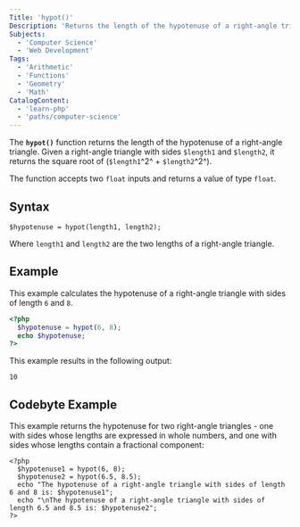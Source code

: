 ```yaml
---
Title: 'hypot()'
Description: 'Returns the length of the hypotenuse of a right-angle triangle.'
Subjects:
  - 'Computer Science'
  - 'Web Development'
Tags:
  - 'Arithmetic'
  - 'Functions'
  - 'Geometry'
  - 'Math'
CatalogContent:
  - 'learn-php'
  - 'paths/computer-science'
---
```


The **`hypot()`** function returns the length of the hypotenuse of a right-angle triangle. Given a right-angle triangle with sides `$length1` and `$length2`, it returns the square root of (`$length1`^2^ + `$length2`^2^).

The function accepts two `float` inputs and returns a value of type `float`.

## Syntax

```pseudo
$hypotenuse = hypot(length1, length2);
```

Where `length1` and `length2` are the two lengths of a right-angle triangle.

## Example

This example calculates the hypotenuse of a right-angle triangle with sides of length `6` and `8`.

```php
<?php
  $hypotenuse = hypot(6, 8);
  echo $hypotenuse;
?>
```

This example results in the following output:

```shell
10
```

## Codebyte Example

This example returns the hypotenuse for two right-angle triangles - one with sides whose lengths are expressed in whole numbers, and one with sides whose lengths contain a fractional component:

```codebyte/php
<?php
  $hypotenuse1 = hypot(6, 8);
  $hypotenuse2 = hypot(6.5, 8.5);
  echo "The hypotenuse of a right-angle triangle with sides of length 6 and 8 is: $hypotenuse1";
  echo "\nThe hypotenuse of a right-angle triangle with sides of length 6.5 and 8.5 is: $hypotenuse2";
?>
```
